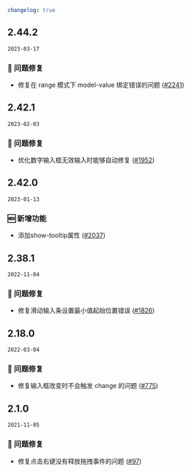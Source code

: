```yaml
changelog: true
```

## 2.44.2

`2023-03-17`

### 🐛 问题修复

- 修复在 range 模式下 model-value 绑定错误的问题 ([#2241](https://github.com/arco-design/arco-design-vue/pull/2241))


## 2.42.1

`2023-02-03`

### 🐛 问题修复

- 优化数字输入框无效输入时能够自动修复 ([#1952](https://github.com/arco-design/arco-design-vue/pull/1952))


## 2.42.0

`2023-01-13`

### 🆕 新增功能

- 添加show-tooltip属性 ([#2037](https://github.com/arco-design/arco-design-vue/pull/2037))


## 2.38.1

`2022-11-04`

### 🐛 问题修复

- 修复滑动输入条设置最小值起始位置错误 ([#1826](https://github.com/arco-design/arco-design-vue/pull/1826))


## 2.18.0

`2022-03-04`

### 🐛 问题修复

- 修复输入框改变时不会触发 change 的问题 ([#775](https://github.com/arco-design/arco-design-vue/pull/775))


## 2.1.0

`2021-11-05`

### 🐛 问题修复

- 修复点击右键没有释放拖拽事件的问题 ([#97](https://github.com/arco-design/arco-design-vue/pull/97))

